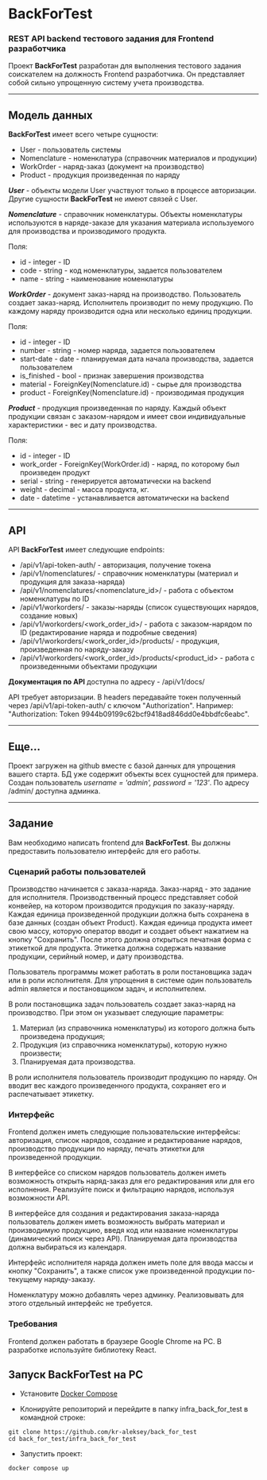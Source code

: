 # BackForTest

### REST API backend тестового задания для Frontend разработчика

Проект **BackForTest** разработан для выполнения тестового задания соискателем на должность Frontend разработчика.
Он представляет собой сильно упрощенную систему учета производства.
___

## Модель данных

**BackForTest** имеет всего четыре сущности:

- User - пользователь системы
- Nomenclature - номенклатура (справочник материалов и продукции)
- WorkOrder - наряд-заказ (документ на производство)
- Product - продукция произведенная по наряду

***User*** - объекты модели User участвуют только в процессе авторизации. Другие сущности **BackForTest** не имеют
связей с User.

***Nomenclature*** - справочник номенклатуры. Объекты номенклатуры используются в наряде-заказе для указания материала
используемого для производства и производимого продукта.

Поля:

- id - integer - ID
- code - string - код номенклатуры, задается пользователем
- name - string - наименование номенклатуры

***WorkOrder*** - документ заказ-наряд на производство. Пользователь создает заказ-наряд. Исполнитель производит по
нему продукцию. По каждому наряду производится одна или несколько единиц продукции.

Поля:

- id - integer - ID
- number - string - номер наряда, задается пользователем
- start-date - date - планируемая дата начала производства, задается пользователем
- is_finished - bool - признак завершения производства
- material - ForeignKey(Nomenclature.id) - сырье для производства
- product - ForeignKey(Nomenclature.id) - производимая продукция

***Product*** - продукция произведенная по наряду. Каждый объект продукции связан с заказом-нарядом и имеет свои
индивидуальные характеристики - вес и дату производства.

Поля:

- id - integer - ID
- work_order - ForeignKey(WorkOrder.id) - наряд, по которому был произведен продукт
- serial - string - генерируется автоматически на backend
- weight - decimal - масса продукта, кг.
- date - datetime - устанавливается автоматически на backend

___

## API

API **BackForTest** имеет следующие endpoints:

- /api/v1/api-token-auth/ - авторизация, получение токена
- /api/v1/nomenclatures/ - справочник номенклатуры (материал и продукция для заказа-наряда)
- /api/v1/nomenclatures/<nomenclature_id>/ - работа с объектом номенклатуры по ID
- /api/v1/workorders/ - заказы-наряды (список существующих нарядов, создание новых)
- /api/v1/workorders/<work_order_id>/ - работа с заказом-нарядом по ID (редактирование наряда и подробные сведения)
- /api/v1/workorders/<work_order_id>/products/ - продукция, произведенная по наряду-заказу
- /api/v1/workorders/<work_order_id>/products/<product_id> - работа с произведенными объектами продукции

**Документация по API** доступна по адресу - /api/v1/docs/ 

API требует авторизации. В headers передавайте токен полученный через /api/v1/api-token-auth/ с ключом "Authorization".
Например: "Authorization: Token 9944b09199c62bcf9418ad846dd0e4bbdfc6eabc".

___

## Еще...

Проект загружен на github вместе с базой данных для упрощения вашего старта. БД уже содержит объекты всех сущностей для
примера. Создан пользователь *username = 'admin', password = '123'*. По адресу /admin/ доступна админка.

___

## Задание

Вам необходимо написать frontend для **BackForTest**. Вы должны предоставить пользователю интерфейс для его работы.

### Сценарий работы пользователей
Производство начинается с заказа-наряда. Заказ-наряд - это задание для исполнителя.
Производственный процесс представляет собой конвейер, на котором производится продукция по заказу-наряду. Каждая
единица произведенной продукции должна быть сохранена в базе данных (создан объект Product). Каждая единица продукта
имеет свою массу, которую оператор вводит и создает объект нажатием на кнопку "Сохранить". После этого должна открыться 
печатная форма с этикеткой для продукта. Этикетка должна содержать название продукции, серийный номер, и дату 
производства.

Пользователь программы может работать в роли постановщика задач или в роли исполнителя. Для упрощения в системе один
пользователь admin является и постановщиком задач, и исполнителем.

В роли постановщика задач пользователь создает заказ-наряд на производство. При этом он указывает следующие параметры:

1. Материал (из справочника номенклатуры) из которого должна быть произведена продукция;
2. Продукция (из справочника номенклатуры), которую нужно произвести;
3. Планируемая дата производства.

В роли исполнителя пользователь производит продукцию по наряду. Он вводит вес каждого произведенного продукта, 
сохраняет его и распечатывает этикетку.

### Интерфейс

Frontend должен иметь следующие пользовательские интерфейсы: авторизация, список нарядов, создание и редактирование
нарядов, производство продукции по наряду, печать этикетки для произведенной продукции.

В интерфейсе со списком нарядов пользователь должен иметь возможность открыть наряд-заказ для его редактирования или
для его исполнения. Реализуйте поиск и фильтрацию нарядов, используя возможности API.

В интерфейсе для создания и редактирования заказа-наряда пользователь должен иметь возможность выбрать материал и
производимую продукцию, введя код или название номенклатуры (динамический поиск через API). Планируемая дата 
производства должна выбираться из календаря.

Интерфейс исполнителя наряда должен иметь поле для ввода массы и кнопку "Сохранить",
а также список уже произведенной продукции по-текущему наряду-заказу.

Номенклатуру можно добавлять через админку. Реализовывать для этого отдельный интерфейс не требуется.

### Требования

Frontend должен работать в браузере Google Chrome на PC. В разработке используйте библиотеку React.

## Запуск BackForTest на PC

* Установите [Docker Compose](https://docs.docker.com/compose/install/)

* Клонируйте репозиторий и перейдите в папку infra_back_for_test в командной строке:

```
git clone https://github.com/kr-aleksey/back_for_test
cd back_for_test/infra_back_for_test
```

* Запустить проект:

```
docker compose up
```

